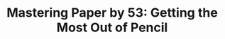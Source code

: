 ---
layout: article
title: "Mastering Paper by 53: Getting the Most Out of Pencil"
modified:
categories: mastering-paper
excerpt: "Pencil is a great stylus built exclusively for Paper. Learn drawing techniques that only it can perform."
tags: [Paper by 53, tutorial, drawing, painting, iPad]
image:
  feature:
  teaser:
  thumb:
toc: true
---